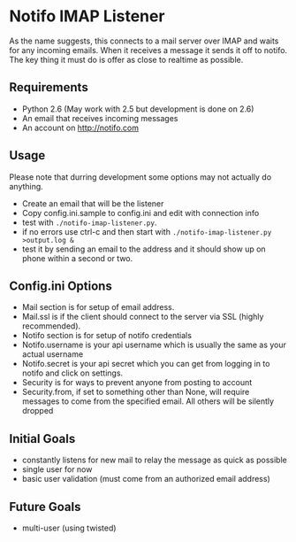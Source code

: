 # Notifo IMAP Listener

As the name suggests, this connects to a mail server over IMAP and waits for any incoming emails.  When it receives a message it sends it off to notifo.  The key thing it must do is offer as close to realtime as possible.

## Requirements

- Python 2.6 (May work with 2.5 but development is done on 2.6)
- An email that receives incoming messages
- An account on http://notifo.com

## Usage

Please note that durring development some options may not actually do anything.

- Create an email that will be the listener
- Copy config.ini.sample to config.ini and edit with connection info
- test with `./notifo-imap-listener.py`.
- if no errors use ctrl-c and then start with `./notifo-imap-listener.py >output.log &`
- test it by sending an email to the address and it should show up on phone within a second or two.

## Config.ini Options

- Mail section is for setup of email address.
- Mail.ssl is if the client should connect to the server via SSL (highly recommended).
- Notifo section is for setup of notifo credentials
- Notifo.username is your api username which is usually the same as your actual username
- Notifo.secret is your api secret which you can get from logging in to notifo and click on settings.
- Security is for ways to prevent anyone from posting to account
- Security.from, if set to something other than None, will require messages to come from the specified email.  All others will be silently dropped

## Initial Goals

- constantly listens for new mail to relay the message as quick as possible
- single user for now
- basic user validation (must come from an authorized email address)

## Future Goals

- multi-user (using twisted)
